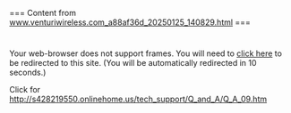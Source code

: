 === Content from www.venturiwireless.com_a88af36d_20250125_140829.html ===

#

Your web-browser does not support frames. You will need to [click here](http://s428219550.onlinehome.us/tech_support/Q_and_A/Q_A_09.htm) to be redirected to this site. (You will be automatically redirected in 10 seconds.)

Click for <http://s428219550.onlinehome.us/tech_support/Q_and_A/Q_A_09.htm>
